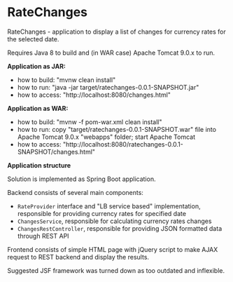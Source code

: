 RateChanges
=====
RateChanges - application to display a list of changes for currency rates for the selected date.

Requires Java 8 to build and (in WAR case) Apache Tomcat 9.0.x to run.

**Application as JAR:**
* how to build: "mvnw clean install"
* how to run: "java -jar target/ratechanges-0.0.1-SNAPSHOT.jar"
* how to access: "http://localhost:8080/changes.html"
    
**Application as WAR:**
* how to build: "mvnw -f pom-war.xml clean install"
* how to run: copy "target/ratechanges-0.0.1-SNAPSHOT.war" file into Apache Tomcat 9.0.x "webapps" folder; start Apache Tomcat
* how to access: "http://localhost:8080/ratechanges-0.0.1-SNAPSHOT/changes.html"


**Application structure**

Solution is implemented as Spring Boot application.

Backend consists of several main components:
* `RateProvider` interface and "LB service based" implementation, responsible for providing currency rates for specified date
* `ChangesService`, responsible for calculating currency rates changes
* `ChangesRestController`, responsible for providing JSON formatted data through REST API

Frontend consists of simple HTML page with jQuery script to make AJAX request to REST backend and display the results.

Suggested JSF framework was turned down as too outdated and inflexible.